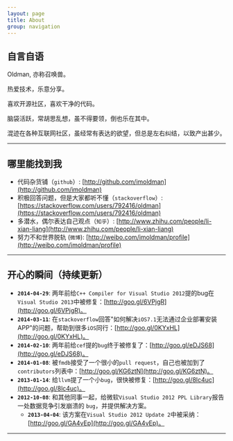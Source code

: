 ```yaml
---
layout: page
title: About
group: navigation
---
```


## 自言自语
Oldman, 亦称召唤兽。

热爱技术，乐意分享。

喜欢开源社区，喜欢干净的代码。

脑袋活跃，常胡思乱想，虽不得要领，倒也乐在其中。

混迹在各种互联网社区，虽经常有表达的欲望，但总是左右纠结，以致产出甚少。
___

## 哪里能找到我
- 代码杂货铺（`github`）: [http://github.com/imoldman](http://github.com/imoldman)
- 积极回答问题，但是大家都听不懂（`stackoverflow`）: [https://stackoverflow.com/users/792416/oldman](https://stackoverflow.com/users/792416/oldman)
- 多潜水，偶尔表达自己观点（`知乎`）: [http://www.zhihu.com/people/li-xian-liang](http://www.zhihu.com/people/li-xian-liang)
- 努力不和世界脱轨 (`微博`): [http://weibo.com/imoldman/profile](http://weibo.com/imoldman/profile)
___

## 开心的瞬间（持续更新）

- **`2014-04-29`**: 两年前给`C++ Compiler for Visual Studio 2012`提的bug在`Visual Studio 2013`中被修复：[http://goo.gl/6VPjgR](http://goo.gl/6VPjgR)。
- **`2014-03-11`**: 在`stackoverflow`回答"如何解决`iOS7.1`无法通过企业部署安装APP"的问题，帮助到很多`iOS`同行：[http://goo.gl/0KYxHL](http://goo.gl/0KYxHL)。
- **`2014-02-10`**: 两年前给`cef`提的`bug`终于被修复了：[http://goo.gl/eDJS68](http://goo.gl/eDJS68)。
- **`2014-01-08`**: 被`fmdb`接受了一个很小的`pull request`，自己也被加到了`contributors`列表中：[http://goo.gl/KG6ztN](http://goo.gl/KG6ztN)。
- **`2013-01-14`**: 给`llvm`提了一个小`bug`，很快被修复：[http://goo.gl/8lc4uc](http://goo.gl/8lc4uc)。
- **`2012-10-08`**: 和其他同事一起，给微软`Visual Studio 2012 PPL Library`报告一处数据竞争引发崩溃的 `bug`，并提供解决方案。
	- **`2013-04-04`**: 该方案在`Visual Studio 2012 Update 2`中被采纳：[http://goo.gl/GA4vEp](http://goo.gl/GA4vEp)。

___

